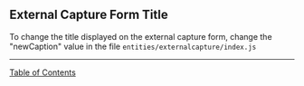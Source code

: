 ## External Capture Form Title

To change the title displayed on the external capture form, change the "newCaption" value in the file `entities/externalcapture/index.js`


***
[Table of Contents](../README.md)